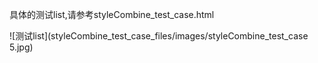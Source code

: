 具体的测试list,请参考styleCombine_test_case.html

![测试list](styleCombine_test_case_files/images/styleCombine_test_case 5.jpg)
